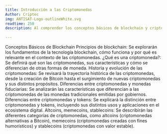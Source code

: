 ```yaml
---
title: Introducción a las Criptomonedas
Author: Criptec 
img: ANTISAT-Logo-outlineWhite.svg
readtime: 250
description: Al comprender los conceptos básicos de blockchain y criptomonedas, los participantes estarán equipados con el conocimiento fundamental necesario para entender cómo funcionan las criptomonedas, qué las diferencia de las monedas tradicionales y qué tipos existen. Este conocimiento servirá como base para profundizar en aspectos más avanzados del ecosistema cripto.
 
---
```

Conceptos Básicos de Blockchain
Principios de blockchain: Se explorarán los fundamentos de la tecnología blockchain, cómo funciona y por qué es relevante en el contexto de las criptomonedas.
¿Qué es una criptomoneda?: Se definirá qué son las criptomonedas, sus características y cómo se diferencian de otras formas de moneda.
Historia y evolución de las criptomonedas: Se revisará la trayectoria histórica de las criptomonedas, desde la creación de Bitcoin hasta el surgimiento de nuevas criptomonedas y sus distintos propósitos.
Diferencias entre criptomonedas y monedas fiduciarias: Se analizarán las características que diferencian a las criptomonedas de las monedas tradicionales emitidas por gobiernos.
Diferencias entre criptomonedas y tokens: Se explicará la distinción entre criptomonedas y tokens, incluyendo sus distintos usos y aplicaciones en el ecosistema digital.
Altcoins, memecoins, stablecoins: Se describirán las diferentes categorías de criptomonedas, como altcoins (criptomonedas alternativas a Bitcoin), memecoins (criptomonedas creadas con fines humorísticos) y stablecoins (criptomonedas con valor estable).
